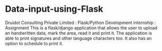 # Data-input-using-Flask
Druidot Consulting Private Limited : Flask/Python Development internship : Assignment
This is a flask/django application that allows the user to upload an handwritten data, mark the area, read it and print it. 
The application is able to print signatures and other language characters too. It also has an option to schedule to print it.
